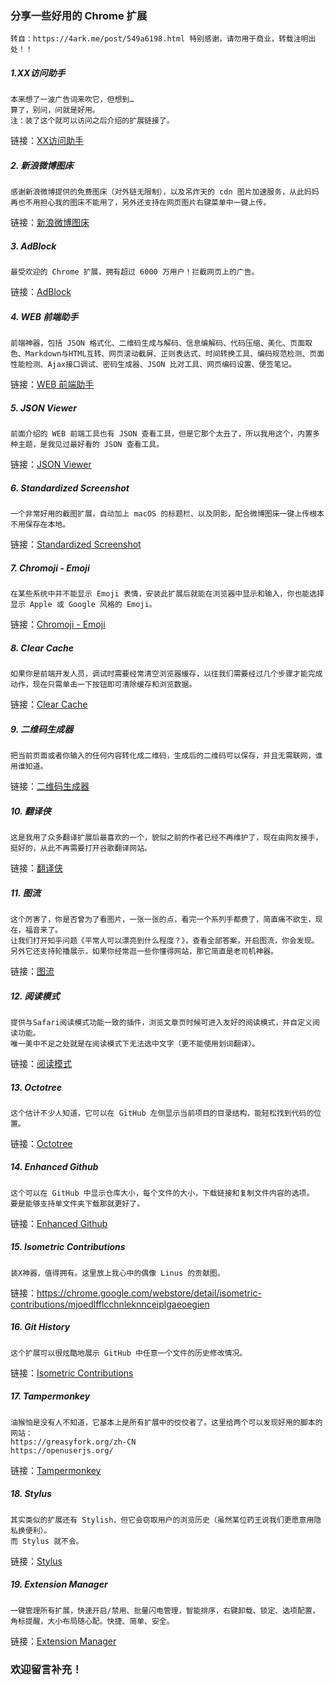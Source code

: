 ### 分享一些好用的 Chrome 扩展
    转自：https://4ark.me/post/549a6198.html 特别感谢，请勿用于商业，转载注明出处！！


##### 1.XX访问助手
    本来想了一波广告词来吹它，但想到…
    算了，别问，问就是好用。
    注：装了这个就可以访问之后介绍的扩展链接了。
链接：[XX访问助手](http://www.ggfwzs.com/)

##### 2. 新浪微博图床
    感谢新浪微博提供的免费图床（对外链无限制），以及吊炸天的 cdn 图片加速服务，从此妈妈再也不用担心我的图床不能用了，另外还支持在网页图片右键菜单中一键上传。
链接：[新浪微博图床](https://chrome.google.com/webstore/detail/%E6%96%B0%E6%B5%AA%E5%BE%AE%E5%8D%9A%E5%9B%BE%E5%BA%8A/fdfdnfpdplfbbnemmmoklbfjbhecpnhf)

##### 3. AdBlock
    最受欢迎的 Chrome 扩展，拥有超过 6000 万用户！拦截网页上的广告。
链接：[AdBlock](https://chrome.google.com/webstore/detail/adblock/gighmmpiobklfepjocnamgkkbiglidom)

##### 4. WEB 前端助手
    前端神器，包括 JSON 格式化、二维码生成与解码、信息编解码、代码压缩、美化、页面取色、Markdown与HTML互转、网页滚动截屏、正则表达式、时间转换工具、编码规范检测、页面性能检测、Ajax接口调试、密码生成器、JSON 比对工具、网页编码设置、便签笔记。
链接：[WEB 前端助手](https://chrome.google.com/webstore/detail/pkgccpejnmalmdinmhkkfafefagiiiad)

##### 5. JSON Viewer
    前面介绍的 WEB 前端工具也有 JSON 查看工具，但是它那个太丑了，所以我用这个，内置多种主题，是我见过最好看的 JSON 查看工具。
链接：[JSON Viewer](https://chrome.google.com/webstore/detail/json-viewer/gbmdgpbipfallnflgajpaliibnhdgobh)

##### 6. Standardized Screenshot
    一个非常好用的截图扩展，自动加上 macOS 的标题栏、以及阴影，配合微博图床一键上传根本不用保存在本地。
链接：[Standardized Screenshot](https://chrome.google.com/webstore/detail/pabdhaakclnechgfhmnhkcbmjobeoope)

##### 7. Chromoji - Emoji
    在某些系统中并不能显示 Emoji 表情，安装此扩展后就能在浏览器中显示和输入，你也能选择显示 Apple 或 Google 风格的 Emoji。
链接：[Chromoji - Emoji](https://chrome.google.com/webstore/detail/chromoji-emoji-for-google/cahedbegdkagmcjfolhdlechbkeaieki)

##### 8. Clear Cache
    如果你是前端开发人员，调试时需要经常清空浏览器缓存，以往我们需要经过几个步骤才能完成动作，现在只需单击一下按钮即可清除缓存和浏览数据。
链接：[Clear Cache](https://chrome.google.com/webstore/detail/clear-cache/cppjkneekbjaeellbfkmgnhonkkjfpdn)

##### 9. 二维码生成器
    把当前页面或者你输入的任何内容转化成二维码，生成后的二维码可以保存，并且无需联网，谁用谁知道。
链接：[二维码生成器](https://chrome.google.com/webstore/detail/quick-qr-code-generator/afpbjjgbdimpioenaedcjgkaigggcdpp?hl=zh-CN)

##### 10. 翻译侠
    这是我用了众多翻译扩展后最喜欢的一个，貌似之前的作者已经不再维护了，现在由网友接手，挺好的，从此不再需要打开谷歌翻译网站。
链接：[翻译侠](https://chrome.google.com/webstore/detail/translate-man/fnjoonbenhhijnoegpfkpagjamomgjjm/related?hl=zh-CN)

##### 11. 图流
    这个厉害了，你是否曾为了看图片，一张一张的点，看完一个系列手都费了，简直痛不欲生，现在，福音来了。
    让我们打开知乎问题《平常人可以漂亮到什么程度？》，查看全部答案，开启图流，你会发现。
    另外它还支持轮播展示，如果你经常逛一些你懂得网站，那它简直是老司机神器。
链接：[图流](https://chrome.google.com/webstore/detail/%E5%9B%BE%E6%B5%81-%E7%9C%8B%E5%9B%BE%E5%8A%A9%E6%89%8B/gpcdnjdgomhddecjpknmfodkpkgibajh?utm_source=chrome-ntp-icon)

##### 12. 阅读模式
    提供与Safari阅读模式功能一致的插件，浏览文章页时候可进入友好的阅读模式，并自定义阅读功能。
    唯一美中不足之处就是在阅读模式下无法选中文字（更不能使用划词翻译）。
链接：[阅读模式](https://chrome.google.com/webstore/detail/reader-view/iibolhpkjjmoepndefdmdlmbpfhlgjpl)

##### 13. Octotree
    这个估计不少人知道，它可以在 GitHub 左侧显示当前项目的目录结构，能轻松找到代码的位置。
链接：[Octotree](https://chrome.google.com/webstore/detail/octotree/bkhaagjahfmjljalopjnoealnfndnagc)

##### 14. Enhanced Github
    这个可以在 GitHub 中显示仓库大小，每个文件的大小，下载链接和复制文件内容的选项。
    要是能够支持单文件夹下载那就更好了。
链接：[Enhanced Github](https://chrome.google.com/webstore/detail/enhanced-github/anlikcnbgdeidpacdbdljnabclhahhmd)

##### 15. Isometric Contributions
    装X神器，值得拥有。这里放上我心中的偶像 Linus 的贡献图。
链接：https://chrome.google.com/webstore/detail/isometric-contributions/mjoedlfflcchnleknnceiplgaeoegien

##### 16. Git History
    这个扩展可以很炫酷地展示 GitHub 中任意一个文件的历史修改情况。
链接：[Isometric Contributions](https://chrome.google.com/webstore/detail/git-history-browser-exten/laghnmifffncfonaoffcndocllegejnf)

##### 17. Tampermonkey
    油猴怕是没有人不知道，它基本上是所有扩展中的佼佼者了。这里给两个可以发现好用的脚本的网站：
    https://greasyfork.org/zh-CN
    https://openuserjs.org/
链接：[Tampermonkey](https://chrome.google.com/webstore/detail/tampermonkey/dhdgffkkebhmkfjojejmpbldmpobfkfo)

##### 18. Stylus
    其实类似的扩展还有 Stylish，但它会窃取用户的浏览历史（虽然某位药王说我们更愿意用隐私换便利）。
    而 Stylus 就不会。
链接：[Stylus](https://chrome.google.com/webstore/detail/stylus/clngdbkpkpeebahjckkjfobafhncgmne)

##### 19. Extension Manager
    一键管理所有扩展，快速开启/禁用、批量闪电管理，智能排序，右键卸载、锁定、选项配置，角标提醒，大小布局随心配。快捷、简单、安全。
链接：[Extension Manager](https://chrome.google.com/webstore/detail/extension-manager/gjldcdngmdknpinoemndlidpcabkggco?hl=zh-CN)

### 欢迎留言补充！


~~~完~~~



